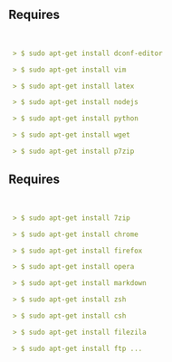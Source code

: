 

## Requires

<br>

<!--- documentation in: "doc/.configure/make/gnulinux/README2.md" --->
<!--- hiddenpath: "doc/.configure/make/gnulinux/" --->


```markdown
 > $ sudo apt-get install dconf-editor
```
```markdown
 > $ sudo apt-get install vim 
```
```markdown
 > $ sudo apt-get install latex
```
```markdown
 > $ sudo apt-get install nodejs
```
```markdown
 > $ sudo apt-get install python
```
```markdown
 > $ sudo apt-get install wget
```
```markdown
 > $ sudo apt-get install p7zip 
```
## Requires

<br>

```markdown
 > $ sudo apt-get install 7zip
```
```markdown
 > $ sudo apt-get install chrome
```
```markdown
 > $ sudo apt-get install firefox
```
```markdown
 > $ sudo apt-get install opera
```
```markdown
 > $ sudo apt-get install markdown
```
```markdown
 > $ sudo apt-get install zsh
```
```markdown
 > $ sudo apt-get install csh
```
```markdown
 > $ sudo apt-get install filezila
```
```markdown
 > $ sudo apt-get install ftp ... 
```


